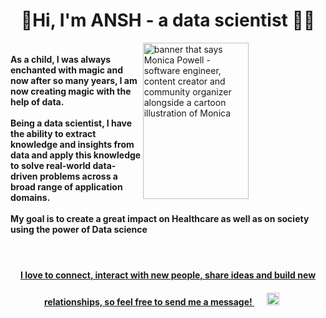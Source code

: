 <h1 align="center">👋Hi, I'm ANSH - a data scientist 👨‍💻</h1>
<!-- <h3 align="center">I can make your data sell more goods </h3> -->
<img align="right" src="https://raw.githubusercontent.com/ansh0812/ansh0812/main/ds1.gif" alt="banner that says Monica Powell - software engineer, content creator and community organizer alongside a cartoon illustration of Monica" width=58% height="250">
<h4 align="left"><br> As a child, I was always enchanted with magic and now after so many years, I am now creating magic with the help of data.<br> <br> Being a data scientist, I have the ability to extract knowledge and insights from data and apply this knowledge to solve real-world data-driven problems across a broad range of application domains. <br> <br> My goal is to create a great impact on Healthcare as well as on society using the power of Data science <h4>
<br>
<a href="https://www.linkedin.com/in/ansh-chhadva/">  
<h4 align="center"> I love to connect, interact with new people, share ideas and build new relationships, so feel free to send me a message!
  <img style="margin:20px" alt="Ansh's LinkedIN" width="20px" src="https://raw.githubusercontent.com/peterthehan/peterthehan/master/assets/linkedin.svg" />
<h4>
  
</a>  

<!-- ![ANSH's GitHub stats](https://github-readme-stats.vercel.app/api?username=ansh0812&show_icons=true&theme=radical) -->
